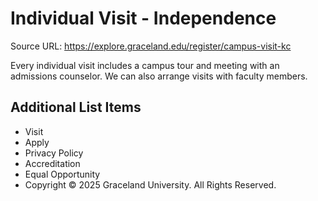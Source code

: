 # Individual Visit - Independence

Source URL: https://explore.graceland.edu/register/campus-visit-kc

Every individual visit includes a campus tour and meeting with an admissions counselor. We can also arrange visits with faculty members.


## Additional List Items

- Visit
- Apply
- Privacy Policy
- Accreditation
- Equal Opportunity
- Copyright © 2025 Graceland University. All Rights Reserved.
